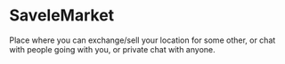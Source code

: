 <h1>SaveleMarket</h1>

Place where you can exchange/sell your location for some other, 
or chat with people going with you, or private chat with anyone.
